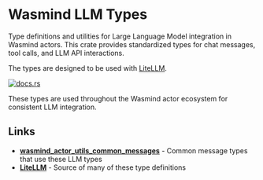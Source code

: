 # Wasmind LLM Types

Type definitions and utilities for Large Language Model integration in Wasmind actors. This crate provides standardized types for chat messages, tool calls, and LLM API interactions.

The types are designed to be used with [LiteLLM](https://www.litellm.ai/).

[![docs.rs](https://docs.rs/wasmind_llm_types/badge.svg)](https://docs.rs/wasmind_llm_types)

These types are used throughout the Wasmind actor ecosystem for consistent LLM integration.

## Links

- **[wasmind_actor_utils_common_messages](https://github.com/silasmarvin/wasmind/tree/main/crates/wasmind_actor_utils_common_messages/)** - Common message types that use these LLM types
- **[LiteLLM](https://www.litellm.ai/)** - Source of many of these type definitions
